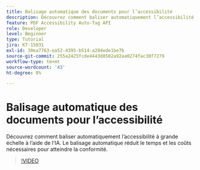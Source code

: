 ```yaml
---
title: Balisage automatique des documents pour l’accessibilité
description: Découvrez comment baliser automatiquement l’accessibilité à grande échelle à l’aide de l’IA
feature: PDF Accessibility Auto-Tag API
role: Developer
level: Beginner
type: Tutorial
jira: KT-15031
exl-id: 30ea7763-ea52-4395-b514-a284ede1be7b
source-git-commit: 255a2425fcde4443d8502a92aa0274fac30f7279
workflow-type: tm+mt
source-wordcount: '43'
ht-degree: 0%

---
```


# Balisage automatique des documents pour l’accessibilité

Découvrez comment baliser automatiquement l’accessibilité à grande échelle à l’aide de l’IA. Le balisage automatique réduit le temps et les coûts nécessaires pour atteindre la conformité.

>[!VIDEO](https://video.tv.adobe.com/v/3446261?hidetitle=true&captions=fre_fr)
